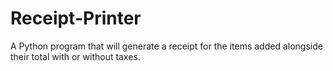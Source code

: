 # Receipt-Printer
A Python program that will generate a receipt for the items added alongside their total with or without taxes. 
